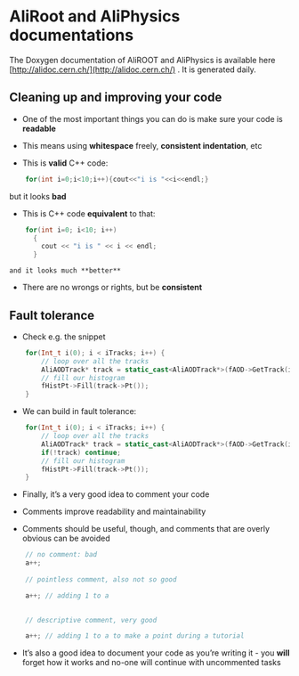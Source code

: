 # AliRoot and AliPhysics documentations

The Doxygen documentation of AliROOT and AliPhysics is available here [http://alidoc.cern.ch/](http://alidoc.cern.ch/) . It is generated daily.



## Cleaning up and improving your code

-   One of the most important things you can do is make sure your code
    is **readable**

-   This means using **whitespace** freely, **consistent indentation**,
    etc

-   This is **valid** C++ code:

```cpp
    for(int i=0;i<10;i++){cout<<"i is "<<i<<endl;}
```

but it looks **bad**

-   This is C++ code **equivalent** to that:

```cpp
    for(int i=0; i<10; i++)
      {
        cout << "i is " << i << endl;
      }
```

    and it looks much **better**

-   There are no wrongs or rights, but be **consistent**

## Fault tolerance

-   Check e.g. the snippet

```cpp
    for(Int_t i(0); i < iTracks; i++) {
        // loop over all the tracks
        AliAODTrack* track = static_cast<AliAODTrack*>(fAOD->GetTrack(i));
        // fill our histogram
        fHistPt->Fill(track->Pt());
    }
```

-   We can build in fault tolerance:

```cpp
    for(Int_t i(0); i < iTracks; i++) {
        // loop over all the tracks
        AliAODTrack* track = static_cast<AliAODTrack*>(fAOD->GetTrack(i));
        if(!track) continue;
        // fill our histogram
        fHistPt->Fill(track->Pt());
    }
```

-   Finally, it’s a very good idea to comment your code

-   Comments improve readability and maintainability

-   Comments should be useful, though, and comments that are overly
    obvious can be avoided

```cpp
    // no comment: bad
    a++;
    
    // pointless comment, also not so good

    a++; // adding 1 to a

    
    // descriptive comment, very good

    a++; // adding 1 to a to make a point during a tutorial
```

-   It’s also a good idea to document your code as you’re writing it -
    you **will** forget how it works and no-one will continue with
    uncommented tasks


